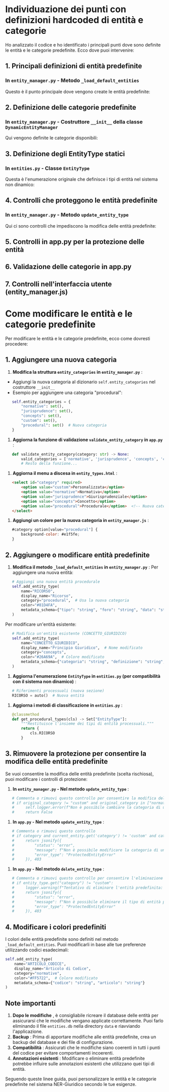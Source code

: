 # Individuazione dei punti con definizioni hardcoded di entità e categorie

Ho analizzato il codice e ho identificato i principali punti dove sono definite le entità e le categorie predefinite. Ecco dove puoi intervenire:

## 1. Principali definizioni di entità predefinite

### In `entity_manager.py` - Metodo `_load_default_entities`

Questo è il punto principale dove vengono create le entità predefinite:

## 2. Definizione delle categorie predefinite

### In `entity_manager.py` - Costruttore `__init__` della classe `DynamicEntityManager`

Qui vengono definite le categorie disponibili:

## 3. Definizione degli EntityType statici

### In `entities.py` - Classe `EntityType`

Questa è l'enumerazione originale che definisce i tipi di entità nel sistema non dinamico:

## 4. Controlli che proteggono le entità predefinite

### In `entity_manager.py` - Metodo `update_entity_type`

Qui ci sono controlli che impediscono la modifica delle entità predefinite:

## 5. Controlli in app.py per la protezione delle entità

## 6. Validazione delle categorie in app.py

## 7. Controlli nell'interfaccia utente (entity_manager.js)

# Come modificare le entità e le categorie predefinite

Per modificare le entità e le categorie predefinite, ecco come dovresti procedere:

## 1. Aggiungere una nuova categoria

1. **Modifica la struttura `entity_categories` in `entity_manager.py`** :

* Aggiungi la nuova categoria al dizionario `self.entity_categories` nel costruttore `__init__`
* Esempio per aggiungere una categoria "procedural":

```python
   self.entity_categories = {
       "normative": set(),
       "jurisprudence": set(),
       "concepts": set(),
       "custom": set(),
       "procedural": set()  # Nuova categoria
   }
```

1. **Aggiorna la funzione di validazione `validate_entity_category` in `app.py`** :

```python
   def validate_entity_category(category: str) -> None:
       valid_categories = ['normative', 'jurisprudence', 'concepts', 'custom', 'procedural']  # Aggiunta nuova categoria
       # Resto della funzione...
```

1. **Aggiorna il menu a discesa in `entity_types.html`** :

```html
   <select id="category" required>
       <option value="custom">Personalizzata</option>
       <option value="normative">Normativa</option>
       <option value="jurisprudence">Giurisprudenziale</option>
       <option value="concepts">Concetto</option>
       <option value="procedural">Procedurale</option>  <!-- Nuova categoria -->
   </select>
```

1. **Aggiungi un colore per la nuova categoria in `entity_manager.js`** :

```javascript
   #category option[value="procedural"] {
       background-color: #e1f5fe;
   }
```

## 2. Aggiungere o modificare entità predefinite

1. **Modifica il metodo `_load_default_entities` in `entity_manager.py`** :
   Per aggiungere una nuova entità:

```python
   # Aggiungi una nuova entità procedurale
   self.add_entity_type(
       name="RICORSO",
       display_name="Ricorso",
       category="procedural",  # Usa la nuova categoria
       color="#81D4FA",
       metadata_schema={"tipo": "string", "foro": "string", "data": "string"}
   )
```

   Per modificare un'entità esistente:

```python
   # Modifica un'entità esistente (CONCETTO_GIURIDICO)
   self.add_entity_type(
       name="CONCETTO_GIURIDICO",
       display_name="Principio Giuridico",  # Nome modificato
       category="concepts",
       color="#26A69A",  # Colore modificato
       metadata_schema={"categoria": "string", "definizione": "string", "fonte": "string"}  # Schema modificato
   )
```

1. **Aggiorna l'enumerazione `EntityType` in `entities.py` (per compatibilità con il sistema non dinamico)** :

```python
   # Riferimenti processuali (nuova sezione)
   RICORSO = auto()  # Nuova entità
```

1. **Aggiorna i metodi di classificazione in `entities.py`** :

```python
   @classmethod
   def get_procedural_types(cls) -> Set["EntityType"]:
       """Restituisce l'insieme dei tipi di entità processuali."""
       return {
           cls.RICORSO
       }
```

## 3. Rimuovere la protezione per consentire la modifica delle entità predefinite

Se vuoi consentire la modifica delle entità predefinite (scelta rischiosa), puoi modificare i controlli di protezione:

1. **In `entity_manager.py` - Nel metodo `update_entity_type`** :

```python
   # Commenta o rimuovi questo controllo per consentire la modifica della categoria
   # if original_category != "custom" and original_category in ["normative", "jurisprudence", "concepts"]:
   #     self.logger.error(f"Non è possibile cambiare la categoria di un'entità predefinita: {name}")
   #     return False
```

1. **In `app.py` - Nel metodo `update_entity_type`** :

```python
   # Commenta o rimuovi questo controllo
   # if category and current_entity.get('category') != 'custom' and category != current_entity.get('category'):
   #     return jsonify({
   #         "status": "error", 
   #         "message": f"Non è possibile modificare la categoria di un'entità predefinita: {name}",
   #         "error_type": "ProtectedEntityError"
   #     }), 403
```

1. **In `app.py` - Nel metodo `delete_entity_type`** :

```python
   # Commenta o rimuovi questo controllo per consentire l'eliminazione
   # if entity_type.get("category") != "custom":
   #     logger.warning(f"Tentativo di eliminare l'entità predefinita: {name}")
   #     return jsonify({
   #         "status": "error", 
   #         "message": f"Non è possibile eliminare il tipo di entità predefinito '{name}'",
   #         "error_type": "ProtectedEntityError"
   #     }), 403
```

## 4. Modificare i colori predefiniti

I colori delle entità predefinite sono definiti nel metodo `_load_default_entities`. Puoi modificarli in base alle tue preferenze utilizzando codici esadecimali:

```python
self.add_entity_type(
    name="ARTICOLO_CODICE",
    display_name="Articolo di Codice",
    category="normative",
    color="#FF5722",  # Colore modificato
    metadata_schema={"codice": "string", "articolo": "string"}
)
```

## Note importanti

1. **Dopo le modifiche** , è consigliabile ricreare il database delle entità per assicurarsi che le modifiche vengano applicate correttamente. Puoi farlo eliminando il file `entities.db` nella directory `data` e riavviando l'applicazione.
2. **Backup** : Prima di apportare modifiche alle entità predefinite, crea un backup del database e dei file di configurazione.
3. **Compatibilità** : Assicurati che le modifiche siano coerenti in tutti i punti del codice per evitare comportamenti incoerenti.
4. **Annotazioni esistenti** : Modificare o eliminare entità predefinite potrebbe influire sulle annotazioni esistenti che utilizzano quei tipi di entità.

Seguendo queste linee guida, puoi personalizzare le entità e le categorie predefinite nel sistema NER-Giuridico secondo le tue esigenze.
